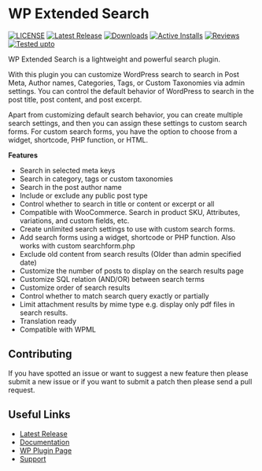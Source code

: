 # WP Extended Search

[![LICENSE](https://img.shields.io/github/license/5um17/wp-extended-search?style=plastic)](https://github.com/5um17/wp-extended-search/blob/master/LICENSE) [![Latest Release](https://img.shields.io/github/v/release/5um17/wp-extended-search?style=plastic)](https://github.com/5um17/wp-extended-search/releases/latest) [![Downloads](https://img.shields.io/wordpress/plugin/dt/wp-extended-search?style=plastic)](https://wordpress.org/plugins/wp-extended-search/advanced/) [![Active Installs](https://img.shields.io/wordpress/plugin/installs/wp-extended-search?style=plastic)](https://wordpress.org/plugins/wp-extended-search/advanced/) [![Reviews](https://img.shields.io/wordpress/plugin/rating/wp-extended-search?style=plastic)](https://wordpress.org/plugins/wp-extended-search/#reviews) [![Tested upto](https://img.shields.io/wordpress/plugin/tested/wp-extended-search?style=plastic)](https://wordpress.org/plugins/wp-extended-search/advanced/)

WP Extended Search is a lightweight and powerful search plugin.

With this plugin you can customize WordPress search to search in Post Meta, Author names, Categories, Tags, or Custom Taxonomies via admin settings. You can control the default behavior of WordPress to search in the post title, post content, and post excerpt.

Apart from customizing default search behavior, you can create multiple search settings, and then you can assign these settings to custom search forms.
For custom search forms, you have the option to choose from a widget, shortcode, PHP function, or HTML.

**Features**
* Search in selected meta keys
* Search in category, tags or custom taxonomies
* Search in the post author name
* Include or exclude any public post type
* Control whether to search in title or content or excerpt or all
* Compatible with WooCommerce. Search in product SKU, Attributes, variations, and custom fields, etc.
* Create unlimited search settings to use with custom search forms.
* Add search forms using a widget, shortcode or PHP function. Also works with custom searchform.php
* Exclude old content from search results (Older than admin specified date)
* Customize the number of posts to display on the search results page
* Customize SQL relation (AND/OR) between search terms
* Customize order of search results
* Control whether to match search query exactly or partially
* Limit attachment results by mime type e.g. display only pdf files in search results.
* Translation ready
* Compatible with WPML

## Contributing
If you have spotted an issue or want to suggest a new feature then please submit a new issue or if you want to submit a patch then please send a pull request.

## Useful Links
* [Latest Release](https://github.com/5um17/wp-extended-search/releases/latest)
* [Documentation](https://wpes.secretsofgeeks.com/)
* [WP Plugin Page](https://wordpress.org/plugins/wp-extended-search/)
* [Support](https://wordpress.org/support/plugin/wp-extended-search/)